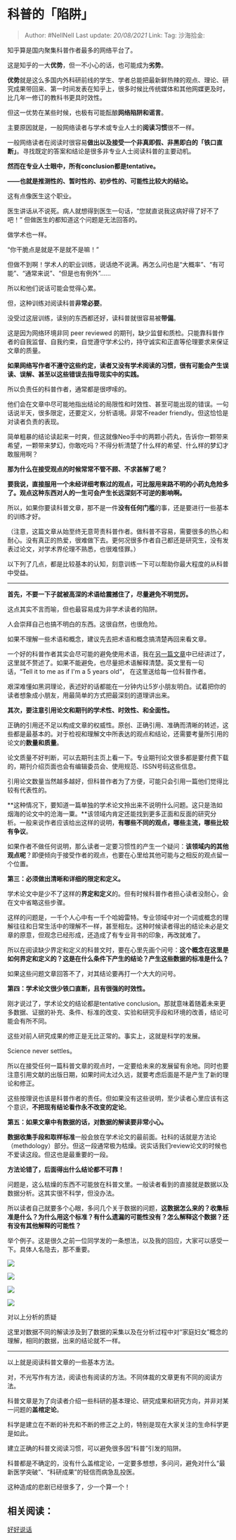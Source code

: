 # 科普的「陷阱」

> Author: #NellNell
> Last update: *20/08/2021*
> Link:
> Tag:
> 沙海拾金:

知乎算是国内聚集科普作者最多的网络平台了。

这是知乎的一大**优势**，但一不小心的话，也可能成为**劣势**。

**优势**就是这么多国内外科研前线的学生、学者总能把最新鲜热辣的观点、理论、研究成果带回来、第一时间发表在知乎上，很多时候比传统媒体和其他网媒更及时，比几年一修订的教科书更具时效性。

但这一优势在某些时候，也极有可能酝酿**网络陷阱和谣言**。

主要原因就是，一般网络读者与学术或专业人士的**阅读习惯**很不一样。

一般网络读者在阅读时很容易**做出以及接受一个非真即假、非黑即白的「铁口直断」**。寻找既定的答案和结论是很多非专业人士阅读科普的主要动机。

**然而在专业人士眼中，所有conclusion都是tentative。**

**——也就是推测性的、暂时性的、初步性的、可能性比较大的结论。**

这有点像医生这个职业。

医生讲话从不说死。病人就想得到医生一句话，“您就直说我这病好得了好不了吧！” 但做医生的都知道这个问题是无法回答的。

做学术也一样。

“你干脆点是就是不是就不是嘛！”

但做不到啊！学术人的职业训练，说话绝不说满。再怎么问也是“大概率”、“有可能”、“通常来说”、“但是也有例外”……

所以和他们说话可能会觉得心累。

但，这种训练对阅读科普**非常必要**。

没受过这层训练，读别的东西都还好，读科普就很容易被**带偏**。

这是因为网络环境非同 peer reviewed 的期刊，缺少监督和质检。只能靠科普作者的自我监督、自我约束，自觉遵守学术公约，持守诚实和正直等伦理要求来保证文章的质量。

**如果网络写作者不遵守这些约定，读者又没有学术阅读的习惯，很有可能会产生误读、误解、甚至以这些错误去指导现实中的实践。**

所以负责任的科普作者，通常都是很啰嗦的。

他们会在文章中尽可能地指出结论的局限性和时效性、甚至可能出现的错误。一句话说半天，很多限定，还要定义，分析语境。非常不reader friendly。但这恰恰是对读者负责的表现。

简单粗暴的结论读起来一时爽，但这就像Neo手中的两颗小药丸，告诉你一颗带来希望，一颗带来梦幻，你敢吃吗？不得分析清楚了什么样的希望、什么样的梦幻才敢服用啊？

**那为什么在接受观点的时候常常不管不顾、不求甚解了呢？**

**要我说，直接服用一个未经详细考察过的观点，可比服用来路不明的小药丸危险多了。观点这种东西对人的一生可会产生长远深刻不可逆的影响啊。**

所以，如果你要读科普文章，那不是一件**没有任何门槛**的事，还是要进行一些基本的训练才好。

（注意，这篇文章从始至终无意苛责科普作者。做科普不容易，需要很多的热心和耐心。没有真正的热爱，很难做下去。更何况很多作者自己都还是研究生，没有发表过论文，对学术界伦理不熟悉，也很难怪罪。）

以下列了几点，都是比较基本的认知，刻意训练一下可以帮助你最大程度的从科普中受益。

---

**首先，不要一下子就被高深的术语给震撼住了，尽量避免不明觉厉。**

这点其实不言而喻，但也最容易成为非学术读者的陷阱。

人会崇拜自己也搞不明白的东西。这很自然，也很危险。

如果不理解一些术语和概念，建议先去把术语和概念搞清楚再回来看文章。

一个好的科普作者其实会尽可能的避免使用术语，我在[另一篇文章](https://zhuanlan.zhihu.com/p/106595277)中已经讲过了，这里就不赘述了。如果不能避免，也尽量把术语解释清楚。英文里有一句话，“Tell it to me as if I'm a 5 years old“， 在这里送给每一位科普作者。

艰深难懂如黑洞理论，表述好的话都能在一分钟内让5岁小朋友明白。试着把你的读者想象成小朋友，用最简单的方式把最深刻的道理讲出来。

**其次，要注意引用论文和期刊的学术性、时效性、和全面性。**

正确的引用还不足以构成文章的权威性。原创、正确引用、准确而清晰的转述，这些都是最基本的。对于检视和理解文中所表达的观点和结论，还需要考量所引用的论文的**数量和质量**。

论文质量不好判断，可以去期刊主页上看一下。专业期刊论文很多都是要付费下载的，期刊介绍页面也会有编辑委员会、使用规范、ISSN号码这些信息。

引用论文数量当然越多越好，但科普作者为了方便，可能只会引用一篇他们觉得比较有代表性的。

**这种情况下，要知道一篇单独的学术论文拎出来不说明什么问题。这只是浩如烟海的论文中的沧海一粟。**该领域内肯定还能找到更多正面和反面的研究分析。一般来说作者应该给出这样的说明，**有哪些不同的观点，哪些主流，哪些比较有争议**。

如果作者不做任何说明，那么读者一定要习惯性的产生一个疑问：**该领域内的其他观点呢**？即便倾向于接受作者的观点，也要在心里给其他可能与之相反的观点留一个位置。

**第三：必须做出清晰和详细的限定和定义。**

学术论文中是少不了这样的**界定和定义**的。但有时候科普作者担心读者没耐心，会在文中省略这些步骤。

这样的问题是，一千个人心中有一千个哈姆雷特。专业领域中对一个词或概念的理解往往和日常生活中的理解不一样，甚至相左。这种时候读者得出的结论未必是文章的原意，但观念已经形成，还造成了有专业背书的印象，再改就难了。

所以在阅读缺少界定和定义的科普文时，要在心里先画个问号：**这个概念在这里是如何界定和定义的？这是在什么条件下产生的结论？产生这些数据的标准是什么？**

如果这些问题文章回答不了，对其结论要再打一个大大的问号。

**第四：学术论文很少铁口直断，且有很强的时效性。**

刚才说过了，学术论文的结论都是tentative conclusion。那就意味着随着未来更多数据、证据的补充、条件、标准的改变、实验和研究手段和环境的改善，结论可能会有所不同。

这些对前人研究成果的修正是无比正常的。事实上，这就是科学的发展。

Science never settles。

所以在接受任何一篇科普文章的观点时，一定要给未来的发展留有余地。同时也要注意引用文献的出版日期，如果时间太过久远，就要考虑后面是不是产生了新的理论和修正。

这些按理说也该是科普作者的责任。但如果没有这些说明，至少读者心里应该有这个意识，**不把现有结论看作永不改变的定论**。

**第五：如果文章中有数据的话，对数据的解读要非常小心。**

**数据收集手段和取样标准**一般会放在学术论文的最前面。社科的话就是方法论（methdology）部分。但这一段通常极为枯燥。说实话我们review论文的时候也不爱读这段。但这也是最重要的一段。

**方法论错了，后面得出什么结论都不可靠！**

问题是，这么枯燥的东西不可能放在科普文里。一般读者看到的直接就是数据以及数据分析。这其实很不科学，但没办法。

所以读者自己就要多个心眼，多问几个关于数据的问题，**这数据怎么来的？收集标准是什么？为什么用这个标准？有什么遗漏的可能性没有？怎么解释这个数据？还有没有其他解释的可能性？**

举个例子。这是很久之前一位同学发的一条想法，以及我的回应，大家可以感受一下。具体人名隐去，那不重要。

![](https://pic2.zhimg.com/v2-7a85b0fed36956d10b42d198aaccfe3d_b.jpg)

![](https://pic2.zhimg.com/80/v2-7a85b0fed36956d10b42d198aaccfe3d_720w.jpg)

![](https://pic2.zhimg.com/v2-93546ac740a5b9853b9c0ba1623bcfc1_b.jpg)

![](https://pic2.zhimg.com/80/v2-93546ac740a5b9853b9c0ba1623bcfc1_720w.jpg)

对以上分析的质疑

这里对数据不同的解读涉及到了数据的采集以及在分析过程中对“家庭妇女”概念的理解，相同的数据，出来的结论就不一样。

---

以上就是阅读科普文章的一些基本方法。

对，不光写作有方法，阅读也有阅读的方法。不同体裁的文章更有不同的阅读方法。

科普文章是为了向读者介绍一些科研的基本理论、研究成果和研究方向，并非对某一问题的**盖棺定论**。

科学是建立在不断的补充和不断的修正之上的，特别是现在大家关注的生命科学更是如此。

建立正确的科普文阅读习惯，可以避免很多因“科普”引发的陷阱。

科普都是不确定的，没有什么盖棺定论，一定要多想想，多问问，避免对什么“最新医学突破”、“科研成果”的轻信而病急乱投医。

这种造成的悲剧已经很多了，少一个算一个！

## 相关阅读：

[好好说话](https://zhuanlan.zhihu.com/p/106595277)
